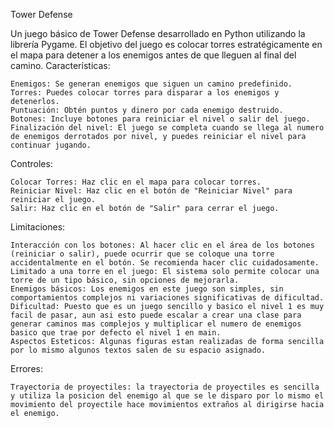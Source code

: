 Tower Defense

Un juego básico de Tower Defense desarrollado en Python utilizando la librería Pygame. El objetivo del juego es colocar torres estratégicamente en el mapa para detener a los enemigos antes de que lleguen al final del camino.
Características:

    Enemigos: Se generan enemigos que siguen un camino predefinido.
    Torres: Puedes colocar torres para disparar a los enemigos y detenerlos.
    Puntuación: Obtén puntos y dinero por cada enemigo destruido.
    Botones: Incluye botones para reiniciar el nivel o salir del juego.
    Finalización del nivel: El juego se completa cuando se llega al numero de enemigos derrotados por nivel, y puedes reiniciar el nivel para continuar jugando.

Controles:

    Colocar Torres: Haz clic en el mapa para colocar torres.
    Reiniciar Nivel: Haz clic en el botón de "Reiniciar Nivel" para reiniciar el juego.
    Salir: Haz clic en el botón de "Salir" para cerrar el juego.

Limitaciones:

    Interacción con los botones: Al hacer clic en el área de los botones (reiniciar o salir), puede ocurrir que se coloque una torre accidentalmente en el botón. Se recomienda hacer clic cuidadosamente.
    Limitado a una torre en el juego: El sistema solo permite colocar una torre de un tipo básico, sin opciones de mejorarla.
    Enemigos básicos: Los enemigos en este juego son simples, sin comportamientos complejos ni variaciones significativas de dificultad.
    Dificultad: Puesto que es un juego sencillo y basico el nivel 1 es muy facil de pasar, aun asi esto puede escalar a crear una clase para generar caminos mas complejos y multiplicar el numero de enemigos basico que trae por defecto el nivel 1 en main.
    Aspectos Esteticos: Algunas figuras estan realizadas de forma sencilla por lo mismo algunos textos salen de su espacio asignado.

Errores:

    Trayectoria de proyectiles: la trayectoria de proyectiles es sencilla y utiliza la posicion del enemigo al que se le disparo por lo mismo el movimiento del proyectile hace movimientos extraños al dirigirse hacia el enemigo.
